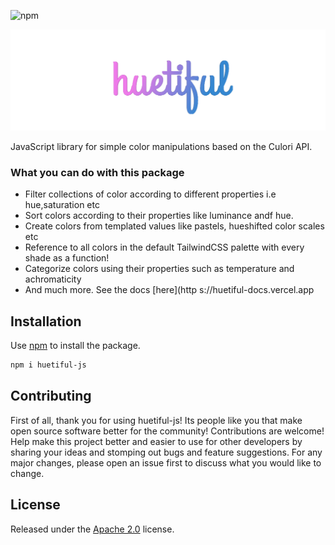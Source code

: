 ![npm](https://img.shields.io/npm/:dm/:huetiful-js)

![](./huetiful-logo.png)

JavaScript library for simple color manipulations based on the Culori API.

### What you can do with this package

- Filter collections of color according to different properties i.e hue,saturation etc
- Sort colors according to their properties like luminance andf hue.
- Create colors from templated values like pastels, hueshifted color scales etc
- Reference to all colors in the default TailwindCSS palette with every shade as a function!
- Categorize colors using their properties such as temperature and achromaticity
- And much more. See the docs [here](http s://huetiful-docs.vercel.app
## Installation

Use [npm](https://www.npmjs.com/package/huetiful-js) to install the package.

```bash
npm i huetiful-js
```

## Contributing

First of all, thank you for using huetiful-js! Its people like you that make open source software better for the community!
Contributions are welcome! Help make this project better and easier to use for other developers by sharing your ideas and stomping out bugs and feature suggestions. For any major changes, please open an issue first to discuss what you would like to change.

## License

Released under the [Apache 2.0](http://www.apache.org/licenses/LICENSE-2.0) license.
